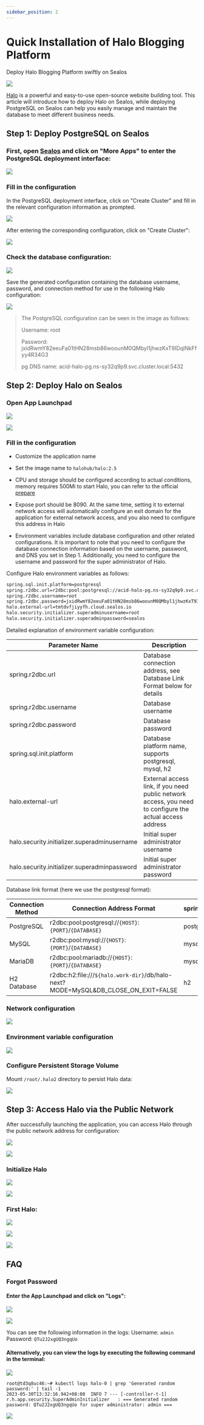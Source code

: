 ```yaml
---
sidebar_position: 2
---
```


# Quick Installation of Halo Blogging Platform

Deploy Halo Blogging Platform swiftly on Sealos

![](../images/halo_img-1.png)

[Halo](https://github.com/halo-dev/halo) is a powerful and easy-to-use open-source website building tool. 
This article will introduce how to deploy Halo on Sealos, while deploying PostgreSQL on Sealos can help you easily manage and maintain the database to meet different business needs.

## Step 1: Deploy PostgreSQL on Sealos

### First, open [Sealos](https://cloud.sealos.io) and click on "More Apps" to enter the PostgreSQL deployment interface:

![](../images/halo_img-2.png)

### Fill in the configuration

In the PostgreSQL deployment interface, click on "Create Cluster" and fill in the relevant configuration information as prompted.

![](../images/halo_img-3.png)

After entering the corresponding configuration, click on "Create Cluster":

![](../images/halo_img-4.png)

### Check the database configuration:

![](../images/halo_img-5.png)

Save the generated configuration containing the database username, password, and connection method for use in the following Halo configuration:

![](../images/halo_img-6.png)

> The PostgreSQL configuration can be seen in the image as follows:
>
> Username: root
>
> Password: jxidRwmY82eeuFa01tHN28msb86woounM0QMbyl1jhwzKxT9IDqlNkFfyy4R34G3 
>
> pg DNS name: acid-halo-pg.ns-sy32q9p9.svc.cluster.local:5432

## Step 2: Deploy Halo on Sealos

### Open App Launchpad

![](../images/halo_img-7.png)

![](../images/halo_img-8.png)

### Fill in the configuration

- Customize the application name

- Set the image name to `halohub/halo:2.5`

- CPU and storage should be configured according to actual conditions, memory requires 500Mi to start Halo, you can refer to the official [prepare](https://docs.halo.run/getting-started/prepare) 

- Expose port should be 8090. At the same time, setting it to external network access will automatically configure an exit domain for the application for external network access, and you also need to configure this address in Halo

- Environment variables include database configuration and other related configurations. It is important to note that you need to configure the database connection information based on the username, password, and DNS you set in Step 1. Additionally, you need to configure the username and password for the super administrator of Halo.

Configure Halo environment variables as follows:

```Bash
spring.sql.init.platform=postgresql
spring.r2dbc.url=r2dbc:pool:postgresql://acid-halo-pg.ns-sy32q9p9.svc.cluster.local:5432/halo
spring.r2dbc.username=root
spring.r2dbc.password=jxidRwmY82eeuFa01tHN28msb86woounM0QMbyl1jhwzKxT9IDqlNkFfyy4R34G3
halo.external-url=tmtdvfjiyyfh.cloud.sealos.io
halo.security.initializer.superadminusername=root
halo.security.initializer.superadminpassword=sealos
```

Detailed explanation of environment variable configuration:

| Parameter Name                                 | Description                                                                                              |
|------------------------------------------------|----------------------------------------------------------------------------------------------------------|
| spring.r2dbc.url                               | Database connection address, see Database Link Format below for details                                  |
| spring.r2dbc.username                          | Database username                                                                                        |
| spring.r2dbc.password                          | Database password                                                                                        |
| spring.sql.init.platform                       | Database platform name, supports postgresql, mysql, h2                                                   |
| halo.external-url                              | External access link, if you need public network access, you need to configure the actual access address |
| halo.security.initializer.superadminusername   | Initial super administrator username                                                                     |
| halo.security.initializer.superadminpassword   | Initial super administrator password                                                                     |

Database link format (here we use the postgresql format):

| Connection Method | Connection Address Format                                                          | spring.sql.init.platform |
|-------------------|------------------------------------------------------------------------------------|--------------------------|
| PostgreSQL        | r2dbc:pool:postgresql://`{HOST}`:`{PORT}`/`{DATABASE}`                             | postgresql               |
| MySQL             | r2dbc:pool:mysql://`{HOST}`:`{PORT}`/`{DATABASE}`                                  | mysql                    |
| MariaDB           | r2dbc:pool:mariadb://`{HOST}`:`{PORT}`/`{DATABASE}`                                | mysql                    |
| H2 Database       | r2dbc:h2:file:///`${halo.work-dir}`/db/halo-next?MODE=MySQL&DB_CLOSE_ON_EXIT=FALSE | h2                       |

### Network configuration

![](../images/halo_img-9.png)

### Environment variable configuration

![](../images/halo_img-10.png)

### Configure Persistent Storage Volume

Mount `/root/.halo2` directory to persist Halo data:

![](../images/halo_img-11.png)

## Step 3: Access Halo via the Public Network

After successfully launching the application, you can access Halo through the public network address for configuration:

![](../images/halo_img-12.png)

![](../images/halo_img-13.png)

### **Initialize Halo**

![](../images/halo_img-14.png)

![](../images/halo_img-15.png)

### **First Halo:**

![](../images/halo_img-16.png)

![](../images/halo_img-17.png)

![](../images/halo_img-18.png)

## FAQ

### Forgot Password

#### Enter the App Launchpad and click on "Logs":

![](../images/halo_img-19.png)

![](../images/halo_img-20.png)

You can see the following information in the logs: Username: `admin` Password: `QTu2J2xgUQ3ngqUo`

#### Alternatively, you can view the logs by executing the following command in the terminal:

![](../images/halo_img-21.png)

```
root@td3q8uc46:~# kubectl logs halo-0 | grep 'Generated random password:' | tail -1
2023-05-30T13:32:16.942+08:00  INFO 7 --- [-controller-t-1] r.h.app.security.SuperAdminInitializer   : === Generated random password: QTu2J2xgUQ3ngqUo for super administrator: admin ===
```

![](../images/halo_img-22.png)